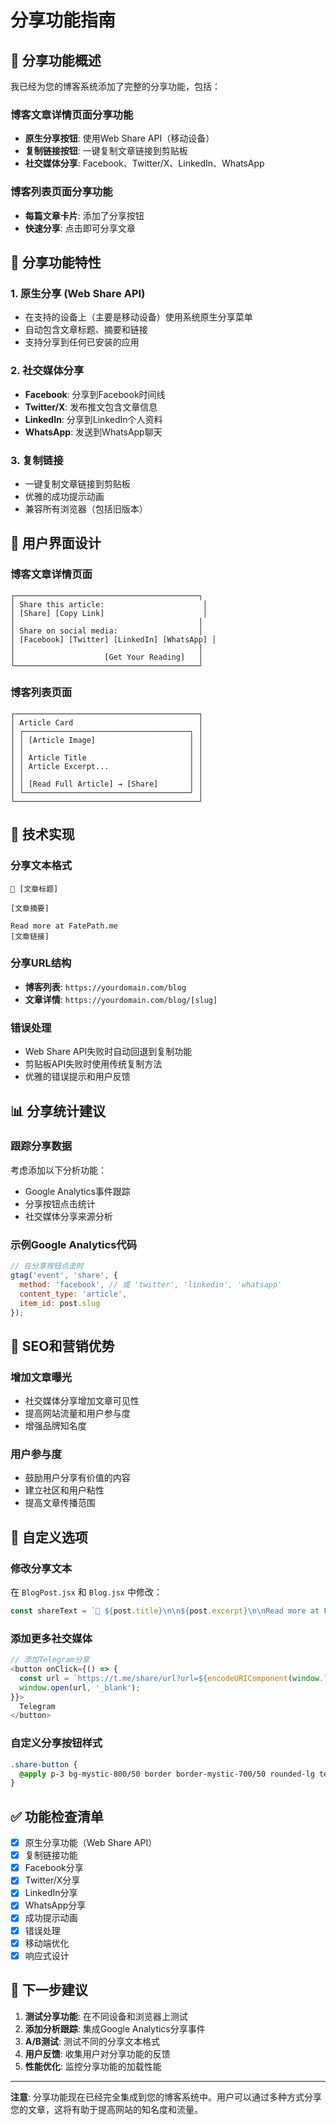 # 分享功能指南

## 🚀 **分享功能概述**

我已经为您的博客系统添加了完整的分享功能，包括：

### **博客文章详情页面分享功能**
- **原生分享按钮**: 使用Web Share API（移动设备）
- **复制链接按钮**: 一键复制文章链接到剪贴板
- **社交媒体分享**: Facebook、Twitter/X、LinkedIn、WhatsApp

### **博客列表页面分享功能**
- **每篇文章卡片**: 添加了分享按钮
- **快速分享**: 点击即可分享文章

## 📱 **分享功能特性**

### **1. 原生分享 (Web Share API)**
- 在支持的设备上（主要是移动设备）使用系统原生分享菜单
- 自动包含文章标题、摘要和链接
- 支持分享到任何已安装的应用

### **2. 社交媒体分享**
- **Facebook**: 分享到Facebook时间线
- **Twitter/X**: 发布推文包含文章信息
- **LinkedIn**: 分享到LinkedIn个人资料
- **WhatsApp**: 发送到WhatsApp聊天

### **3. 复制链接**
- 一键复制文章链接到剪贴板
- 优雅的成功提示动画
- 兼容所有浏览器（包括旧版本）

## 🎨 **用户界面设计**

### **博客文章详情页面**
```
┌─────────────────────────────────────────┐
│ Share this article:                      │
│ [Share] [Copy Link]                      │
│                                         │
│ Share on social media:                  │
│ [Facebook] [Twitter] [LinkedIn] [WhatsApp] │
│                                         │
│                    [Get Your Reading]   │
└─────────────────────────────────────────┘
```

### **博客列表页面**
```
┌─────────────────────────────────────────┐
│ Article Card                            │
│ ┌─────────────────────────────────────┐ │
│ │ [Article Image]                     │ │
│ │                                     │ │
│ │ Article Title                       │ │
│ │ Article Excerpt...                  │ │
│ │                                     │ │
│ │ [Read Full Article] → [Share]       │ │
│ └─────────────────────────────────────┘ │
└─────────────────────────────────────────┘
```

## 🔧 **技术实现**

### **分享文本格式**
```
📖 [文章标题]

[文章摘要]

Read more at FatePath.me
[文章链接]
```

### **分享URL结构**
- **博客列表**: `https://yourdomain.com/blog`
- **文章详情**: `https://yourdomain.com/blog/[slug]`

### **错误处理**
- Web Share API失败时自动回退到复制功能
- 剪贴板API失败时使用传统复制方法
- 优雅的错误提示和用户反馈

## 📊 **分享统计建议**

### **跟踪分享数据**
考虑添加以下分析功能：
- Google Analytics事件跟踪
- 分享按钮点击统计
- 社交媒体分享来源分析

### **示例Google Analytics代码**
```javascript
// 在分享按钮点击时
gtag('event', 'share', {
  method: 'facebook', // 或 'twitter', 'linkedin', 'whatsapp'
  content_type: 'article',
  item_id: post.slug
});
```

## 🎯 **SEO和营销优势**

### **增加文章曝光**
- 社交媒体分享增加文章可见性
- 提高网站流量和用户参与度
- 增强品牌知名度

### **用户参与度**
- 鼓励用户分享有价值的内容
- 建立社区和用户粘性
- 提高文章传播范围

## 🔄 **自定义选项**

### **修改分享文本**
在 `BlogPost.jsx` 和 `Blog.jsx` 中修改：
```javascript
const shareText = `📖 ${post.title}\n\n${post.excerpt}\n\nRead more at FatePath.me`;
```

### **添加更多社交媒体**
```javascript
// 添加Telegram分享
<button onClick={() => {
  const url = `https://t.me/share/url?url=${encodeURIComponent(window.location.href)}&text=${encodeURIComponent(shareText)}`;
  window.open(url, '_blank');
}}>
  Telegram
</button>
```

### **自定义分享按钮样式**
```css
.share-button {
  @apply p-3 bg-mystic-800/50 border border-mystic-700/50 rounded-lg text-mystic-300 hover:text-gold-400 hover:border-gold-500/50 transition-colors;
}
```

## ✅ **功能检查清单**

- [x] 原生分享功能（Web Share API）
- [x] 复制链接功能
- [x] Facebook分享
- [x] Twitter/X分享
- [x] LinkedIn分享
- [x] WhatsApp分享
- [x] 成功提示动画
- [x] 错误处理
- [x] 移动端优化
- [x] 响应式设计

## 🚀 **下一步建议**

1. **测试分享功能**: 在不同设备和浏览器上测试
2. **添加分析跟踪**: 集成Google Analytics分享事件
3. **A/B测试**: 测试不同的分享文本格式
4. **用户反馈**: 收集用户对分享功能的反馈
5. **性能优化**: 监控分享功能的加载性能

---

**注意**: 分享功能现在已经完全集成到您的博客系统中。用户可以通过多种方式分享您的文章，这将有助于提高网站的知名度和流量。 